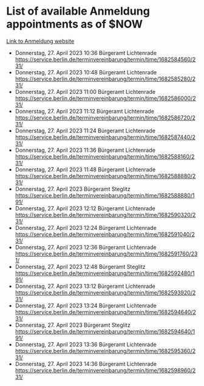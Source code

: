 # List of available Anmeldung appointments as of $NOW
[Link to Anmeldung website](https://service.berlin.de/terminvereinbarung/termin/tag.php?termin=1&anliegen[]=120686&dienstleisterlist=122210,122217,327316,122219,327312,122227,327314,122231,327346,122243,327348,122254,122252,329742,122260,329745,122262,329748,122271,327278,122273,327274,122277,327276,330436,122280,327294,122282,327290,122284,327292,122291,327270,122285,327266,122286,327264,122296,327268,150230,329760,122297,327286,122294,327284,122312,329763,122314,329775,122304,327330,122311,327334,122309,327332,317869,122281,327352,122279,329772,122283,122276,327324,122274,327326,122267,329766,122246,327318,122251,327320,122257,327322,122208,327298,122226,327300&herkunft=http%3A%2F%2Fservice.berlin.de%2Fdienstleistung%2F120686%2F)
- Donnerstag, 27. April 2023 10:36 Bürgeramt Lichtenrade https://service.berlin.de/terminvereinbarung/termin/time/1682584560/231/
- Donnerstag, 27. April 2023 10:48 Bürgeramt Lichtenrade https://service.berlin.de/terminvereinbarung/termin/time/1682585280/231/
- Donnerstag, 27. April 2023 11:00 Bürgeramt Lichtenrade https://service.berlin.de/terminvereinbarung/termin/time/1682586000/231/
- Donnerstag, 27. April 2023 11:12 Bürgeramt Lichtenrade https://service.berlin.de/terminvereinbarung/termin/time/1682586720/231/
- Donnerstag, 27. April 2023 11:24 Bürgeramt Lichtenrade https://service.berlin.de/terminvereinbarung/termin/time/1682587440/231/
- Donnerstag, 27. April 2023 11:36 Bürgeramt Lichtenrade https://service.berlin.de/terminvereinbarung/termin/time/1682588160/231/
- Donnerstag, 27. April 2023 11:48 Bürgeramt Lichtenrade https://service.berlin.de/terminvereinbarung/termin/time/1682588880/231/
- Donnerstag, 27. April 2023  Bürgeramt Steglitz https://service.berlin.de/terminvereinbarung/termin/time/1682588880/191/
- Donnerstag, 27. April 2023 12:12 Bürgeramt Lichtenrade https://service.berlin.de/terminvereinbarung/termin/time/1682590320/231/
- Donnerstag, 27. April 2023 12:24 Bürgeramt Lichtenrade https://service.berlin.de/terminvereinbarung/termin/time/1682591040/231/
- Donnerstag, 27. April 2023 12:36 Bürgeramt Lichtenrade https://service.berlin.de/terminvereinbarung/termin/time/1682591760/231/
- Donnerstag, 27. April 2023 12:48 Bürgeramt Steglitz https://service.berlin.de/terminvereinbarung/termin/time/1682592480/191/
- Donnerstag, 27. April 2023 13:12 Bürgeramt Lichtenrade https://service.berlin.de/terminvereinbarung/termin/time/1682593920/231/
- Donnerstag, 27. April 2023 13:24 Bürgeramt Lichtenrade https://service.berlin.de/terminvereinbarung/termin/time/1682594640/231/
- Donnerstag, 27. April 2023  Bürgeramt Steglitz https://service.berlin.de/terminvereinbarung/termin/time/1682594640/191/
- Donnerstag, 27. April 2023 13:36 Bürgeramt Lichtenrade https://service.berlin.de/terminvereinbarung/termin/time/1682595360/231/
- Donnerstag, 27. April 2023 14:36 Bürgeramt Lichtenrade https://service.berlin.de/terminvereinbarung/termin/time/1682598960/231/
